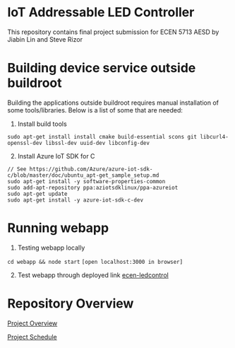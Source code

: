 # IoT Addressable LED Controller
This repository contains final project submission for ECEN 5713 AESD by Jiabin Lin and Steve Rizor

# Building device service outside buildroot
Building the applications outside buildroot requires manual installation of some tools/libraries. Below is a list of some that are needed:

1. Install build tools

```sudo apt-get install install cmake build-essential scons git libcurl4-openssl-dev libssl-dev uuid-dev libconfig-dev```

2. Install Azure IoT SDK for C
```
// See https://github.com/Azure/azure-iot-sdk-c/blob/master/doc/ubuntu_apt-get_sample_setup.md
sudo apt-get install -y software-properties-common
sudo add-apt-repository ppa:aziotsdklinux/ppa-azureiot
sudo apt-get update
sudo apt-get install -y azure-iot-sdk-c-dev
```

# Running webapp
1. Testing webapp locally

```cd webapp && node start```
```[open localhost:3000 in browser]```

2. Test webapp through deployed link
[ecen-ledcontrol](https://ecen-ledcontrol.herokuapp.com/)
# Repository Overview
[Project Overview](https://github.com/cu-ecen-5013/final-project-JiabinLin12/wiki/Project-Overview)

[Project Schedule](https://github.com/cu-ecen-5013/final-project-JiabinLin12/wiki/Final-Project-Assignment-Schedule-Page)
